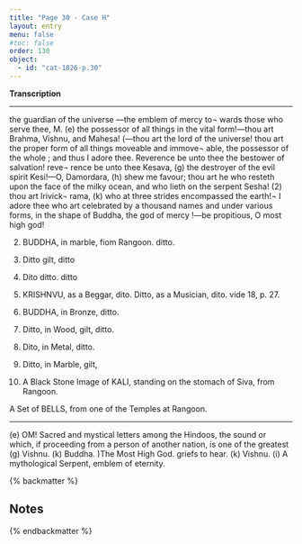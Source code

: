 ```yaml
---
title: "Page 30 - Case H"
layout: entry
menu: false
#toc: false
order: 130
object:
  - id: "cat-1826-p.30"
---
```



**Transcription**

---

the guardian of the universe —the emblem of mercy to¬
wards those who serve thee, M. (e) the possessor of
all things in the vital form!—thou art Brahma, Vishnu,
and Mahesa! (—thou art the lord of the universe! thou
art the proper form of all things moveable and immove¬
able, the possessor of the whole ; and thus I adore thee.
Reverence be unto thee the bestower of salvation! reve¬
rence be unto thee Kesava, (g) the destroyer of the evil
spirit Kesi!—O, Damordara, (h) shew me favour; thou
art he who resteth upon the face of the milky ocean, and
who lieth on the serpent Sesha! (2) thou art Irivick¬
rama, (k) who at three strides encompassed the earth!¬
I adore thee who art celebrated by a thousand names and
under various forms, in the shape of Buddha, the god of
mercy !—be propitious, O most high god!


2. BUDDHA, in marble, fiom Rangoon.
ditto.

3. Ditto      gilt,       ditto

4. Dito       ditto.      ditto

5. KRISHNVU, as a Beggar, dito.
Ditto, as a Musician,     dito.
vide 18, p. 27.

6. BUDDHA, in Bronze,
ditto.

7. Ditto, in Wood, gilt,
ditto.

8. Dito, in Metal,
ditto.

9. Ditto, in Marble, gilt,

10. A Black Stone Image of KALI, standing on the stomach
of Siva, from Rangoon.

A Set of BELLS, from one of the Temples at Rangoon.

----

(e) OM! Sacred and mystical letters among the Hindoos, the sound or
which, if proceeding from a person of another nation, is one of the greatest
(g) Vishnu. (k) Buddha.
)The Most High God.
griefs to hear.
(k) Vishnu.
(i) A mythological Serpent, emblem of eternity.

{% backmatter %}

## Notes

{% endbackmatter %}
